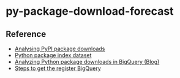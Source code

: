 # py-package-download-forecast



## Reference

- [Analysing PyPI package downloads](https://packaging.python.org/en/latest/guides/analyzing-pypi-package-downloads/)
- [Python package index dataset](https://console.cloud.google.com/marketplace/product/gcp-public-data-pypi/pypi?pli=1)
- [Analyzing Python package downloads in BigQuery (Blog)](https://cloud.google.com/blog/topics/developers-practitioners/analyzing-python-package-downloads-bigquery)
- [Steps to get the register BigQuery](https://github.com/ofek/pypinfo/blob/master/README.rst#installation)